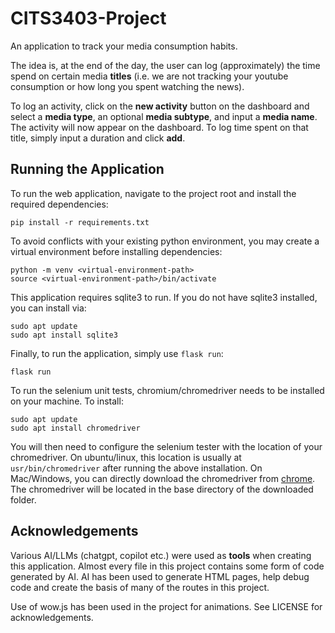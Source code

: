 # CITS3403-Project

An application to track your media consumption habits.

The idea is, at the end of the day, the user can log (approximately) the time spend on certain media **titles** (i.e. we are not tracking your youtube consumption or how long you spent watching the news).

To log an activity, click on the **new activity** button on the dashboard and select a **media type**, an optional **media subtype**, and input a **media name**. The activity will now appear on the dashboard. To log time spent on that title, simply input a duration and click **add**. 

## Running the Application

To run the web application, navigate to the project root and install the required dependencies:
```
pip install -r requirements.txt
```

To avoid conflicts with your existing python environment, you may create a virtual environment before installing dependencies:
```
python -m venv <virtual-environment-path>
source <virtual-environment-path>/bin/activate
```

This application requires sqlite3 to run. If you do not have sqlite3 installed, you can install via:
```
sudo apt update
sudo apt install sqlite3
```

Finally, to run the application, simply use `flask run`:
```
flask run
```

To run the selenium unit tests, chromium/chromedriver needs to be installed on your machine. To install:
```
sudo apt update
sudo apt install chromedriver
```
You will then need to configure the selenium tester with the location of your chromedriver. On ubuntu/linux, this location is usually at `usr/bin/chromedriver` after running the above installation. On Mac/Windows, you can directly download the chromedriver from [chrome](https://developer.chrome.com/docs/chromedriver/downloads). The chromedriver will be located in the base directory of the downloaded folder.
## Acknowledgements

Various AI/LLMs (chatgpt, copilot etc.) were used as **tools** when creating this application. Almost every file in this project contains some form of code generated by AI. AI has been used to generate HTML pages, help debug code and create the basis of many of the routes in this project.

Use of wow.js has been used in the project for animations. See LICENSE for acknowledgements.
